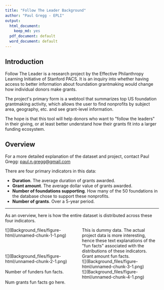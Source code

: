 ```yaml
---
title: "Follow The Leader Background"
author: "Paul Gregg - EPLI"
output:
  html_document: 
    keep_md: yes
  pdf_document: default
  word_document: default
---
```




<style>
.column-left{
  float: left;
  width: 50%;
  text-align: left;
}
.column-right{
  float: left;
  width: 50%;
  text-align: left;
}
</style>


## Introduction
Follow The Leader is a research project by the Effective Philanthropy Learning Initiative of Stanford PACS. It is an inquiry into whether having access to better information about foundation grantmaking would change how individual donors make grants. 

The project's primary form is a webtool that summarizes top US foundation grantmaking activity, which allows the user to find nonprofits by subject area, geography, etc. and see grant-level information.

The hope is that this tool will help donors who want to "follow the leaders" in their giving, or at least better understand how their grants fit into a larger funding ecosystem.

## Overview
For a more detailed explanation of the dataset and project, contact Paul Gregg: <paul.n.gregg@gmail.com>

There are four primary indicators in this data:

* __Duration__. The average duration of grants awarded.
* __Grant amount__. The average dollar value of grants awarded.
* __Number of foundations supporting__. How many of the 50 foundations in the database chose to support these nonprofits.
* __Number of grants__. Over a 5-year period.

***

As an overview, here is how the entire dataset is distributed across these four indicators. 

<div class="row">
<div class="column-left">
![](Background_files/figure-html/unnamed-chunk-1-1.png)<!-- -->

</div>
<div class="column-right">
This is dummy data. The actual project data is more interesting, hence these text explanations of the "fun facts" associated with the distributions of these indicators. 
</div>
</div>

<div class="row">
<div class="column-left">
![](Background_files/figure-html/unnamed-chunk-2-1.png)<!-- -->
</div>
<div class="column-right">
Grant amount fun facts.
</div>
</div>

<div class="row">
<div class="column-left">
![](Background_files/figure-html/unnamed-chunk-3-1.png)<!-- -->
</div>
<div class="column-right">
Number of funders fun facts.
</div>
</div>

<div class="row">
<div class="column-left">
![](Background_files/figure-html/unnamed-chunk-4-1.png)<!-- -->
</div>
<div class="column-right">
Num grants fun facts go here.
</div>
</div>
